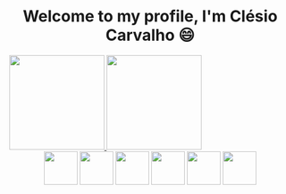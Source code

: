

<h1 align="center"> Welcome to my profile, I'm Clésio Carvalho 😄</h1>


 <div>
  <a href="https://github.com/Carvalho2019">
  <img height="170em" src="https://github-readme-stats.vercel.app/api?username=Carvalho2019&show_icons=true&theme=radical&include_all_commits=true&count_private=true"/>
  <img height="170em" src="https://github-readme-stats.vercel.app/api/top-langs/?username=Carvalho2019&layout=compact&langs_count=7&theme=radical"/>
</div>

 
<div align="center" style="display: inline_block"> 
  <a href="https://dribbble.com/laudio" target="_blank"><img width="60"height="60"   src="https://image.flaticon.com/icons/png/512/3955/3955085.png" target="_blank"></a>
  <a href="https://web.whatsapp.com/send?phone=946853092" target="_blank"><img height="60" width="60" src="https://image.flaticon.com/icons/png/512/3536/3536445.png" target="_blank"></a>
  <a href="https://instagram.com/cesario_miguel15" target="_blank"><img height="60" width="60" src="https://image.flaticon.com/icons/png/512/3955/3955027.png" target="_blank"></a>
 <a href="https://discord.com/channels/@me/775103700300857344" target="_blank"><img height="60" width="60" src="https://image.flaticon.com/icons/png/512/2504/2504896.png" target="_blank"></a> 
  <a href = "mailto:taisomcarvalho15@gmail.com"><img height="60" width="60" src="https://image.flaticon.com/icons/png/512/2335/2335363.png" target="_blank"></a>
  <a href="https://www.linkedin.com/in/clesio-carvalho/" target="_blank"><img height="60" width="60" src="https://image.flaticon.com/icons/png/512/174/174857.png" target="_blank"></a> 
 
</div>

<!--
**Carvalho2019/Carvalho2019** is a ✨ _special_ ✨ repository because its `README.md` (this file) appears on your GitHub profile.

Here are some ideas to get you started:

- 🔭 I’m currently working on ...
- 🌱 I’m currently learning ...
- 👯 I’m looking to collaborate on ...
- 🤔 I’m looking for help with ...
- 💬 Ask me about ...
- 📫 How to reach me: ...
- 😄 Pronouns: ...
- ⚡ Fun fact: ...
-->
